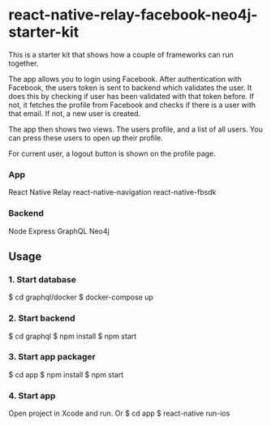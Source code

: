 # react-native-relay-facebook-neo4j-starter-kit

This is a starter kit that shows how a couple of frameworks can run together.

The app allows you to login using Facebook.
After authentication with Facebook, the users token is sent to backend which
validates the user.
It does this by checking if user has been validated with that token before.
If not, it fetches the profile from Facebook and checks if there is a user with that email.
If not, a new user is created.

The app then shows two views. The users profile, and a list of all users.
You can press these users to open up their profile.

For current user, a logout button is shown on the profile page.

### App
React Native
Relay
react-native-navigation
react-native-fbsdk

### Backend
Node
Express
GraphQL
Neo4j

## Usage ##

### 1. Start database

$ cd graphql/docker
$ docker-compose up

### 2. Start backend

$ cd graphql
$ npm install
$ npm start

### 3. Start app packager

$ cd app
$ npm install
$ npm start

### 4. Start app

Open project in Xcode and run.
Or
$ cd app
$ react-native run-ios

